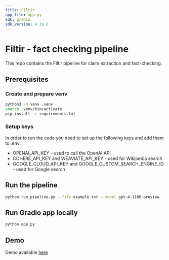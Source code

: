 ```yaml
---
title: Filtir
app_file: app.py
sdk: gradio
sdk_version: 4.19.0
---
```

# Filtir - fact checking pipeline

This repo contains the Filtir pipeline for claim extraction and fact-checking.

## Prerequisites

### Create and prepare venv
```bash
python3 -m venv .venv
source .venv/bin/activate
pip install -r requirements.txt
```

### Setup keys
In order to run the code you need to set up the following keys and add them to .env:

- OPENAI_API_KEY - used to call the OpenAI API
- COHERE_API_KEY and WEAVIATE_API_KEY - used for Wikipedia search
- GOOGLE_CLOUD_API_KEY and GOOGLE_CUSTOM_SEARCH_ENGINE_ID - used for Google search

## Run the pipeline

```bash
python run_pipeline.py --file example.txt --model gpt-4-1106-preview
```

## Run Gradio app locally

```bash
python app.py
```

## Demo
Demo available [here](https://huggingface.co/spaces/vladbogo/Filtir)